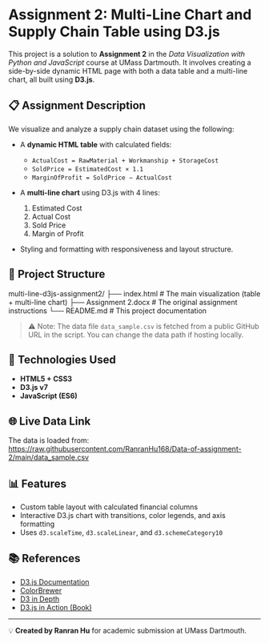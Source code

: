 # Assignment 2: Multi-Line Chart and Supply Chain Table using D3.js

This project is a solution to **Assignment 2** in the _Data Visualization with Python and JavaScript_ course at UMass Dartmouth. It involves creating a side-by-side dynamic HTML page with both a data table and a multi-line chart, all built using **D3.js**.

## 📋 Assignment Description

We visualize and analyze a supply chain dataset using the following:

- A **dynamic HTML table** with calculated fields:
  - `ActualCost = RawMaterial + Workmanship + StorageCost`
  - `SoldPrice = EstimatedCost × 1.1`
  - `MarginOfProfit = SoldPrice − ActualCost`

- A **multi-line chart** using D3.js with 4 lines:
  1. Estimated Cost
  2. Actual Cost
  3. Sold Price
  4. Margin of Profit

- Styling and formatting with responsiveness and layout structure.

## 📁 Project Structure
multi-line-d3js-assignment2/
├── index.html # The main visualization (table + multi-line chart)
├── Assignment 2.docx # The original assignment instructions
└── README.md # This project documentation
 
> ⚠️ Note: The data file `data_sample.csv` is fetched from a public GitHub URL in the script. You can change the data path if hosting locally.

## 🔧 Technologies Used

- **HTML5 + CSS3**
- **D3.js v7**
- **JavaScript (ES6)**

## 🌐 Live Data Link

The data is loaded from:
      https://raw.githubusercontent.com/RanranHu168/Data-of-assignment-2/main/data_sample.csv

## 📊 Features

- Custom table layout with calculated financial columns
- Interactive D3.js chart with transitions, color legends, and axis formatting
- Uses `d3.scaleTime`, `d3.scaleLinear`, and `d3.schemeCategory10`

## 📚 References

- [D3.js Documentation](https://d3js.org/)
- [ColorBrewer](https://colorbrewer2.org/#type=qualitative&scheme=Paired&n=4)
- [D3 in Depth](https://www.d3indepth.com/)
- [D3.js in Action (Book)](https://www.manning.com/books/d3-js-in-action)

---

💡 **Created by Ranran Hu** for academic submission at UMass Dartmouth.